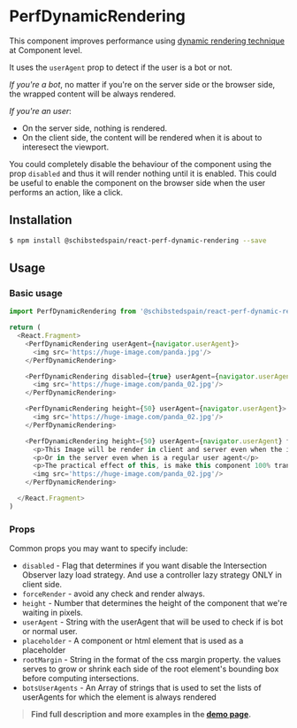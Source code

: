 # PerfDynamicRendering

This component improves performance using [dynamic rendering technique](https://developers.google.com/search/docs/guides/dynamic-rendering) at Component level.

It uses the `userAgent` prop to detect if the user is a bot or not.

*If you're a bot*, no matter if you're on the server side or the browser side, the wrapped content will be always rendered.

*If you're an user*:
  - On the server side, nothing is rendered.
  - On the client side, the content will be rendered when it is about to interesect the viewport.

You could completely disable the behaviour of the component using the prop `disabled` and thus it will render nothing until it is enabled. This could be useful to enable the component on the browser side when the user performs an action, like a click.

## Installation

```sh
$ npm install @schibstedspain/react-perf-dynamic-rendering --save
```

## Usage

### Basic usage
```js
import PerfDynamicRendering from '@schibstedspain/react-perf-dynamic-rendering'

return (
  <React.Fragment>
    <PerfDynamicRendering userAgent={navigator.userAgent}>
      <img src='https://huge-image.com/panda.jpg'/>
    </PerfDynamicRendering>

    <PerfDynamicRendering disabled={true} userAgent={navigator.userAgent}>
      <img src='https://huge-image.com/panda_02.jpg'/>
    </PerfDynamicRendering>

    <PerfDynamicRendering height={50} userAgent={navigator.userAgent}>
      <img src='https://huge-image.com/panda_02.jpg'/>
    </PerfDynamicRendering>

    <PerfDynamicRendering height={50} userAgent={navigator.userAgent} forceRender={true}>
      <p>This Image will be render in client and server even when the image it is outside of the viewport</p>
      <p>Or in the server even when is a regular user agent</p>
      <p>The practical effect of this, is make this component 100% transparent</p>
      <img src='https://huge-image.com/panda_02.jpg'/>
    </PerfDynamicRendering>

  </React.Fragment>
)
```

### Props

Common props you may want to specify include:

* `disabled` - Flag that determines if you want disable the Intersection Observer lazy load strategy. And use a controller lazy strategy ONLY in client side.
* `forceRender` - avoid any check and render always.
* `height` - Number that determines the height of the component that we're waiting in pixels.
* `userAgent` - String with the userAgent that will be used to check if is bot or normal user.
* `placeholder` - A component or html element that is used as a placeholder
* `rootMargin` - String in the format of the css margin property. the values serves to grow or shrink each side of the root element's bounding box before computing intersections.
* `botsUserAgents` - An Array of strings that is used to set the lists of userAgents for which the element is always rendered

> **Find full description and more examples in the [demo page](#).**
